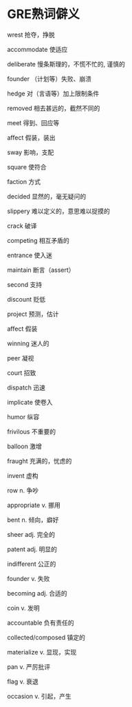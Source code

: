 # GRE熟词僻义

wrest 抢夺，挣脱

accommodate 使适应

deliberate 慢条斯理的，不慌不忙的, 谨慎的

founder （计划等）失败、崩溃

hedge 对（言语等）加上限制条件

removed 相去甚远的，截然不同的

meet 得到、回应等

affect 假装，装出

sway 影响，支配

square 使符合

faction 方式

decided 显然的，毫无疑问的

slippery 难以定义的，意思难以捉摸的

crack 破译

competing 相互矛盾的

entrance 使入迷

maintain 断言（assert）

second 支持

discount 贬低

project 预测，估计

affect 假装

winning 迷人的

peer 凝视

court 招致

dispatch 迅速

implicate 使卷入

humor 纵容

frivilous 不重要的

balloon 激增

fraught 充满的，忧虑的

invent 虚构

row n. 争吵

appropriate v. 挪用

bent n. 倾向，癖好

sheer adj. 完全的

patent adj. 明显的

indifferent 公正的

founder v. 失败

becoming adj. 合适的

coin v. 发明

accountable 负有责任的

collected/composed 镇定的

materialize v. 显现，实现

pan v. 严厉批评

flag v. 衰退

occasion v. 引起，产生



